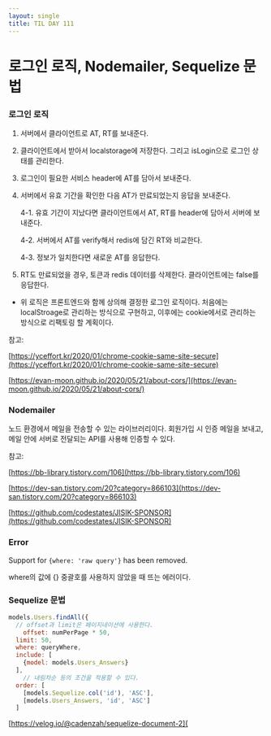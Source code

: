 ```yaml
---
layout: single
title: TIL DAY 111
---
```




# 로그인 로직, Nodemailer, Sequelize 문법

### 로그인 로직

1. 서버에서 클라이언트로 AT, RT를 보내준다.

2. 클라이언트에서 받아서 localstorage에 저장한다. 그리고 isLogin으로 로그인 상태를 관리한다.

3. 로그인이 필요한 서비스 header에 AT를 담아서 보내준다.

4. 서버에서 유효 기간을 확인한 다음 AT가 만료되었는지 응답을 보내준다.

   4-1. 유효 기간이 지났다면 클라이언트에서 AT, RT를 header에 담아서 서버에 보내준다.

   4-2. 서버에서 AT를 verify해서 redis에 담긴 RT와 비교한다.

   4-3. 정보가 일치한다면 새로운 AT를 응답한다.

5. RT도 만료되었을 경우, 토큰과 redis 데이터를 삭제한다. 클라이언트에는 false를 응답한다.

- 위 로직은 프론트엔드와 함께 상의해 결정한 로그인 로직이다. 처음에는 localStroage로 관리하는 방식으로 구현하고, 이후에는 cookie에서로 관리하는 방식으로 리팩토링 할 계획이다.

참고: 

[https://yceffort.kr/2020/01/chrome-cookie-same-site-secure](https://yceffort.kr/2020/01/chrome-cookie-same-site-secure)

[https://evan-moon.github.io/2020/05/21/about-cors/](https://evan-moon.github.io/2020/05/21/about-cors/)

### Nodemailer

노드 환경에서 메일을 전송할 수 있는 라이브러리이다. 회원가입 시 인증 메일을 보내고, 메일 안에 서버로 전달되는 API를 사용해 인증할 수 있다. 

참고:  

[https://bb-library.tistory.com/106](https://bb-library.tistory.com/106)

[https://dev-san.tistory.com/20?category=866103](https://dev-san.tistory.com/20?category=866103)

[https://github.com/codestates/JISIK-SPONSOR](https://github.com/codestates/JISIK-SPONSOR)

### Error

Support for `{where: 'raw query'}` has been removed.

where의 값에 {} 중괄호를 사용하지 않았을 때 뜨는 에러이다.

### Sequelize 문법

```jsx
models.Users.findAll({
  // offset과 limit은 페이지네이션에 사용한다.
	offset: numPerPage * 50,
  limit: 50,
  where: queryWhere,
  include: [
    {model: models.Users_Answers}
  ],
	// 내림차순 등의 조건을 적용할 수 있다. 
  order: [
    [models.Sequelize.col('id'), 'ASC'],
    [models.Users_Answers, 'id', 'ASC']
  ]
```

[https://velog.io/@cadenzah/sequelize-document-2](

